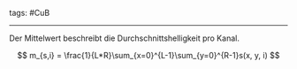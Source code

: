 tags: #CuB 

----
Der Mittelwert beschreibt die Durchschnittshelligkeit pro Kanal.

$$
m_{s,i} = \frac{1}{L*R}\sum_{x=0}^{L-1}\sum_{y=0}^{R-1}s(x, y, i)
$$

